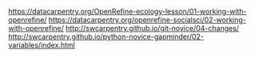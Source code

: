 https://datacarpentry.org/OpenRefine-ecology-lesson/01-working-with-openrefine/
https://datacarpentry.org/openrefine-socialsci/02-working-with-openrefine/
http://swcarpentry.github.io/git-novice/04-changes/
http://swcarpentry.github.io/python-novice-gapminder/02-variables/index.html
